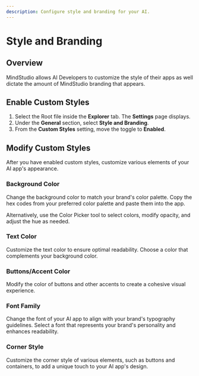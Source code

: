 ```yaml
---
description: Configure style and branding for your AI.
---
```


# Style and Branding

## Overview

MindStudio allows AI Developers to customize the style of their apps as well dictate the amount of MindStudio branding that appears.&#x20;

## Enable Custom Styles

1. Select the Root file inside the **Explorer** tab. The **Settings** page displays.
2. Under the **General** section, select **Style and Branding**.
3. From the **Custom Styles** setting, move the toggle to **Enabled**.

## Modify Custom Styles

After you have enabled custom styles, customize various elements of your AI app's appearance.

### Background Color

Change the background color to match your brand's color palette. Copy the hex codes from your preferred color palette and paste them into the app.

Alternatively, use the Color Picker tool to select colors, modify opacity, and adjust the hue as needed.

### Text Color

Customize the text color to ensure optimal readability. Choose a color that complements your background color.

### Buttons/Accent Color

Modify the color of buttons and other accents to create a cohesive visual experience.

### Font Family

Change the font of your AI app to align with your brand's typography guidelines. Select a font that represents your brand's personality and enhances readability.

### Corner Style

Customize the corner style of various elements, such as buttons and containers, to add a unique touch to your AI app's design.
